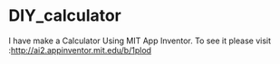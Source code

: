 # DIY_calculator
I have make a Calculator Using MIT App Inventor. To see it please visit :http://ai2.appinventor.mit.edu/b/1plod
